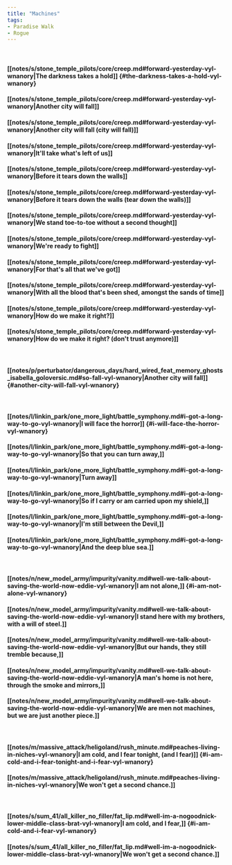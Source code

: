 ```yaml
---
title: "Machines"
tags:
- Paradise Walk
- Rogue
---
```

&nbsp;
#### [[notes/s/stone_temple_pilots/core/creep.md#forward-yesterday-vyl-wnanory|The darkness takes a hold]] {#the-darkness-takes-a-hold-vyl-wnanory}
#### [[notes/s/stone_temple_pilots/core/creep.md#forward-yesterday-vyl-wnanory|Another city will fall]]
#### [[notes/s/stone_temple_pilots/core/creep.md#forward-yesterday-vyl-wnanory|Another city will fall (city will fall)]]
#### [[notes/s/stone_temple_pilots/core/creep.md#forward-yesterday-vyl-wnanory|It'll take what's left of us]]
#### [[notes/s/stone_temple_pilots/core/creep.md#forward-yesterday-vyl-wnanory|Before it tears down the walls]]
#### [[notes/s/stone_temple_pilots/core/creep.md#forward-yesterday-vyl-wnanory|Before it tears down the walls (tear down the walls)]]
#### [[notes/s/stone_temple_pilots/core/creep.md#forward-yesterday-vyl-wnanory|We stand toe-to-toe without a second thought]]
#### [[notes/s/stone_temple_pilots/core/creep.md#forward-yesterday-vyl-wnanory|We're ready to fight]]
#### [[notes/s/stone_temple_pilots/core/creep.md#forward-yesterday-vyl-wnanory|For that's all that we've got]]
#### [[notes/s/stone_temple_pilots/core/creep.md#forward-yesterday-vyl-wnanory|With all the blood that's been shed, amongst the sands of time]]
#### [[notes/s/stone_temple_pilots/core/creep.md#forward-yesterday-vyl-wnanory|How do we make it right?]]
#### [[notes/s/stone_temple_pilots/core/creep.md#forward-yesterday-vyl-wnanory|How do we make it right? (don't trust anymore)]]
&nbsp;
#### [[notes/p/perturbator/dangerous_days/hard_wired_feat_memory_ghosts_isabella_goloversic.md#so-fall-vyl-wnanory|Another city will fall]] {#another-city-will-fall-vyl-wnanory}
&nbsp;
#### [[notes/l/linkin_park/one_more_light/battle_symphony.md#i-got-a-long-way-to-go-vyl-wnanory|I will face the horror]] {#i-will-face-the-horror-vyl-wnanory}
#### [[notes/l/linkin_park/one_more_light/battle_symphony.md#i-got-a-long-way-to-go-vyl-wnanory|So that you can turn away,]]
#### [[notes/l/linkin_park/one_more_light/battle_symphony.md#i-got-a-long-way-to-go-vyl-wnanory|Turn away]]
#### [[notes/l/linkin_park/one_more_light/battle_symphony.md#i-got-a-long-way-to-go-vyl-wnanory|So if I carry or am carried upon my shield,]]
#### [[notes/l/linkin_park/one_more_light/battle_symphony.md#i-got-a-long-way-to-go-vyl-wnanory|I'm still between the Devil,]]
#### [[notes/l/linkin_park/one_more_light/battle_symphony.md#i-got-a-long-way-to-go-vyl-wnanory|And the deep blue sea.]]
&nbsp;
#### [[notes/n/new_model_army/impurity/vanity.md#well-we-talk-about-saving-the-world-now-eddie-vyl-wnanory|I am not alone,]] {#i-am-not-alone-vyl-wnanory}
#### [[notes/n/new_model_army/impurity/vanity.md#well-we-talk-about-saving-the-world-now-eddie-vyl-wnanory|I stand here with my brothers, with a will of steel.]]
#### [[notes/n/new_model_army/impurity/vanity.md#well-we-talk-about-saving-the-world-now-eddie-vyl-wnanory|But our hands, they still tremble because,]]
#### [[notes/n/new_model_army/impurity/vanity.md#well-we-talk-about-saving-the-world-now-eddie-vyl-wnanory|A man's home is not here, through the smoke and mirrors,]]
#### [[notes/n/new_model_army/impurity/vanity.md#well-we-talk-about-saving-the-world-now-eddie-vyl-wnanory|We are men not machines, but we are just another piece.]]
&nbsp;
#### [[notes/m/massive_attack/heligoland/rush_minute.md#peaches-living-in-niches-vyl-wnanory|I am cold, and I fear tonight, (and I fear)]] {#i-am-cold-and-i-fear-tonight-and-i-fear-vyl-wnanory}
#### [[notes/m/massive_attack/heligoland/rush_minute.md#peaches-living-in-niches-vyl-wnanory|We won't get a second chance.]]
&nbsp;
#### [[notes/s/sum_41/all_killer_no_filler/fat_lip.md#well-im-a-nogoodnick-lower-middle-class-brat-vyl-wnanory|I am cold, and I fear,]] {#i-am-cold-and-i-fear-vyl-wnanory}
#### [[notes/s/sum_41/all_killer_no_filler/fat_lip.md#well-im-a-nogoodnick-lower-middle-class-brat-vyl-wnanory|We won't get a second chance.]]
